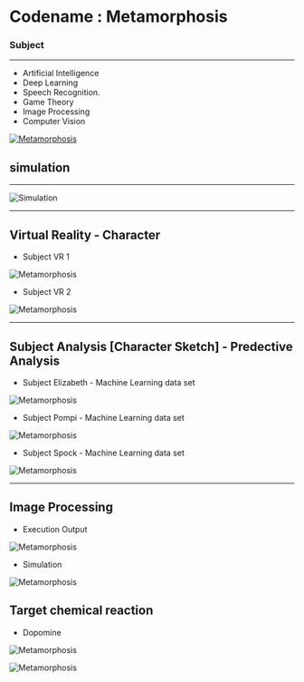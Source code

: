 # Codename : Metamorphosis
### Subject 
---
- Artificial Intelligence 
- Deep Learning 
- Speech Recognition.
- Game Theory
- Image Processing
- Computer Vision


[![Metamorphosis](images/msis.png)](https://www.youtube.com/watch?v=6QRvTv_tpw0)
## simulation
---
![Simulation](images/simulation.gif)

---
## Virtual Reality - Character

- Subject VR 1

![Metamorphosis](images/vr1.gif)

- Subject VR 2

![Metamorphosis](images/vr2.gif)

---
## Subject Analysis [Character Sketch] - Predective Analysis

- Subject Elizabeth - Machine Learning data set

![Metamorphosis](images/Char1.gif)

- Subject Pompi - Machine Learning data set

![Metamorphosis](images/Char2.gif)

- Subject Spock - Machine Learning data set

![Metamorphosis](images/Char3.gif)

---

## Image Processing

- Execution Output

![Metamorphosis](images/Subject.gif)

- Simulation 


![Metamorphosis](images/Subject2.gif)

## Target chemical reaction

- Dopomine

![Metamorphosis](images/dop1.png)


![Metamorphosis](images/dop2.png)


